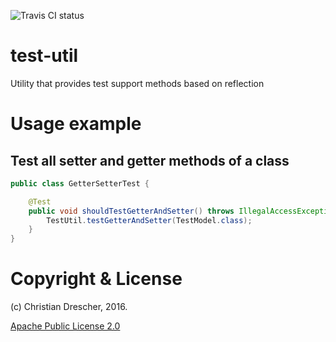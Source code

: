 

![Travis CI status](https://travis-ci.org/michaelklishin/quartz-mongodb.svg?branch=master "Travis CI status")

# test-util
Utility that provides test support methods based on reflection

# Usage example

## Test all setter and getter methods of a class

```java
public class GetterSetterTest {

    @Test
    public void shouldTestGetterAndSetter() throws IllegalAccessException, InvocationTargetException, InstantiationException {
        TestUtil.testGetterAndSetter(TestModel.class);
    }
}
```


# Copyright & License

(c) Christian Drescher, 2016.

[Apache Public License 2.0](http://www.apache.org/licenses/LICENSE-2.0.html)

